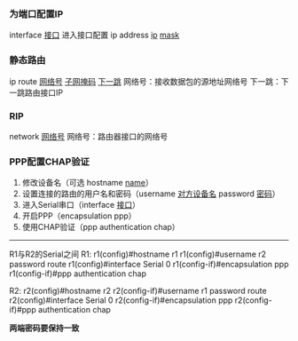 ### 为端口配置IP

interface <u>接口</u> 进入接口配置
ip address <u>ip</u> <u>mask</u>

### 静态路由

ip route <u>网络号</u> <u>子网掩码</u> <u>下一跳</u>
网络号：接收数据包的源地址网络号
下一跳：下一跳路由接口IP

### RIP

network <u>网络号</u>
网络号：路由器接口的网络号

### PPP配置CHAP验证

1. 修改设备名（可选 hostname <u>name</u>）
2. 设置连接的路由的用户名和密码（username <u>对方设备名</u> password <u>密码</u>）
3. 进入Serial串口（interface <u>接口</u>）
4. 开启PPP（encapsulation ppp）
5. 使用CHAP验证（ppp authentication chap）

---
R1与R2的Serial之间
R1:
r1(config)#hostname r1
r1(config)#username r2 password route
r1(config)#interface Serial 0
r1(config-if)#encapsulation ppp
r1(config-if)#ppp authentication chap

R2:
r2(config)#hostname r2
r2(config-if)#username r1 password route
r2(config)#interface Serial 0
r2(config-if)#encapsulation ppp
r2(config-if)#ppp authentication chap

**两端密码要保持一致**



